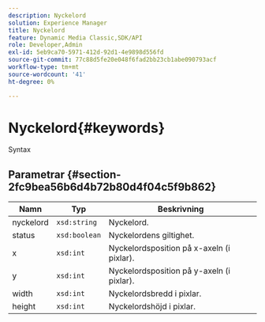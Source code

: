 ```yaml
---
description: Nyckelord
solution: Experience Manager
title: Nyckelord
feature: Dynamic Media Classic,SDK/API
role: Developer,Admin
exl-id: 5eb9ca70-5971-412d-92d1-4e9898d556fd
source-git-commit: 77c88d5fe20e048f6fad2bb23cb1abe090793acf
workflow-type: tm+mt
source-wordcount: '41'
ht-degree: 0%

---
```


# Nyckelord{#keywords}

Syntax

## Parametrar {#section-2fc9bea56b6d4b72b80d4f04c5f9b862}

| Namn | Typ | Beskrivning |
|---|---|---|
| nyckelord | `xsd:string` | Nyckelord. |
| status | `xsd:boolean` | Nyckelordens giltighet. |
| x | `xsd:int` | Nyckelordsposition på x-axeln (i pixlar). |
| y | `xsd:int` | Nyckelordsposition på y-axeln (i pixlar). |
| width | `xsd:int` | Nyckelordsbredd i pixlar. |
| height | `xsd:int` | Nyckelordshöjd i pixlar. |
